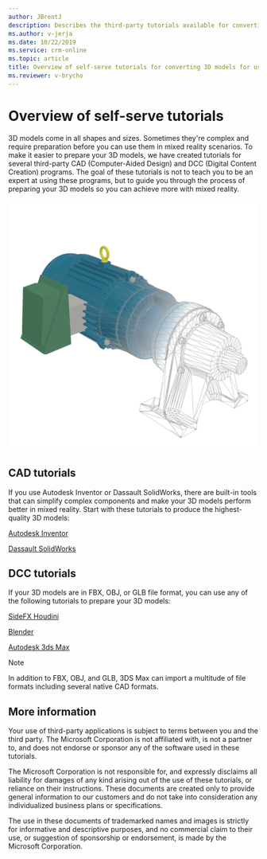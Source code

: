 ```yaml
---
author: JBrentJ
description: Describes the third-party tutorials available for converting 3D models for use with Dynamics 365 mixed reality appilcations
ms.author: v-jerja
ms.date: 10/22/2019
ms.service: crm-online
ms.topic: article
title: Overview of self-serve tutorials for converting 3D models for use with Dynamics 365 mixed reality applications
ms.reviewer: v-brycho
---
```


# Overview of self-serve tutorials

3D models come in all shapes and sizes. Sometimes they're complex and require preparation before you can use them in mixed reality scenarios. To make it easier to prepare your 3D models, we have created tutorials for several third-party CAD (Computer-Aided Design) and DCC (Digital Content Creation) programs.  The goal of these tutorials is not to teach you to be an expert at using these programs, but to guide you through the process of preparing your 3D models so you can achieve more with mixed reality. 

![Example 3D model](media/overview-cad2poly.png "Example 3D model") 

## CAD tutorials 

If you use Autodesk Inventor or Dassault SolidWorks, there are built-in tools that can simplify complex components and make your 3D models perform better in mixed reality. Start with these tutorials to produce the highest-quality 3D models: 

[Autodesk Inventor](inventor.md) 

[Dassault SolidWorks](solidworks.md) 

## DCC tutorials 

If your 3D models are in FBX, OBJ, or GLB file format, you can use any of the following tutorials to prepare your 3D models: 

[SideFX Houdini](houdini.md)

[Blender](blender.md) 

[Autodesk 3ds Max](3ds-max.md)  

> [!NOTE]
> In addition to FBX, OBJ, and GLB, 3DS Max can import a multitude of file formats including several native CAD formats.

## More information  

Your use of third-party applications is subject to terms between you and the third party. The Microsoft Corporation is not affiliated with, is not a partner to, and does not endorse or sponsor any of the software used in these tutorials. 

The Microsoft Corporation is not responsible for, and expressly disclaims all liability for damages of any kind arising out of the use of these tutorials, or reliance on their instructions. These documents are created only to provide general information to our customers and do not take into consideration any individualized business plans or specifications. 

The use in these documents of trademarked names and images is strictly for informative and descriptive purposes, and no commercial claim to their use, or suggestion of sponsorship or endorsement, is made by the Microsoft Corporation. 
